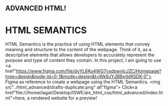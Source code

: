 ## ADVANCED HTML!
# HTML SEMANTICS
HTML Semantics is the practice of using HTML elements that convey meaning and structure to the content of the webpage.
Think of it, as a descriptive elements that allows developers to accurately represent the purpose and type of content they contain.
In this project, I am going to use <a href"https://www.figma.com/file/dyYL6Ku4WG7vsdpwvlcJZC/Homepage?type=design&node-id=0-1&mode=design&t=Wk9JYJBBxrbIRSDK-0"> Figma </a> as reference to create a webpage using the HTML Semantics.
<img src"../html_advanced/drafts-duplicate.png" alt"figma">
Click<a href"file:///home/lagat/Desktop/ISWE/alx_html_css/html_advanced/index.html">here, a rendered website</a> for a preview!

